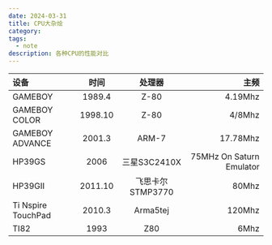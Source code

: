 ```yaml
---
date: 2024-03-31
title: CPU大杂烩
category: 
tags:
  - note
description: 各种CPU的性能对比
---
```



| 设备                  |   时间    |      处理器      |                       主频 |
|:----------------------|:-------:|:-------------:|-------------------------:|
| GAMEBOY               | 1989.4  |     Z-80      |                  4.19Mhz |
| GAMEBOY COLOR         | 1998.10 |     Z-80      |                   4/8Mhz |
| GAMEBOY ADVANCE       | 2001.3  |     ARM-7     |                 17.78Mhz |
| HP39GS                |  2006   |  三星S3C2410X   | 75MHz On Saturn Emulator |
| HP39GII               | 2011.10 | 飞思卡尔 STMP3770 |                    80Mhz |
| Ti Nspire TouchPad    | 2010.3  |   Arma5tej    |                   120Mhz |
| TI82                  |  1993   |      Z80      |                     6Mhz |
